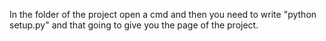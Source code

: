 In the folder of the project open a cmd and then you need to write "python setup.py" and that going to give you the page of the project.
